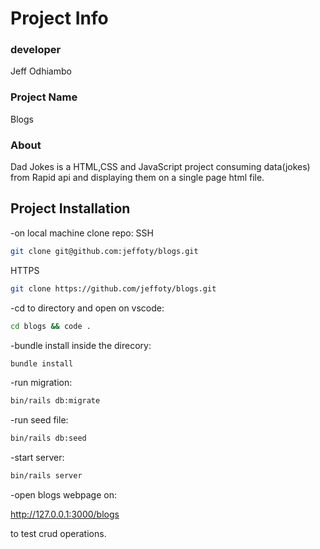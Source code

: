 # Project Info
### developer 
Jeff Odhiambo
### Project Name
Blogs
### About 
Dad Jokes is a HTML,CSS and JavaScript project consuming data(jokes) from Rapid api 
and displaying them on a single page html file.

## Project Installation
-on local machine  clone repo:
SSH
```bash
git clone git@github.com:jeffoty/blogs.git
```
HTTPS
```bash
git clone https://github.com/jeffoty/blogs.git
```
-cd to directory and open on vscode:
```bash
cd blogs && code .
```
-bundle install inside the direcory:
```bash
bundle install
```
-run migration:
```bash
bin/rails db:migrate
```
-run seed file:
```bash
bin/rails db:seed
```
-start server:
```bash
bin/rails server
```
-open blogs webpage on:

http://127.0.0.1:3000/blogs

to test crud operations.
